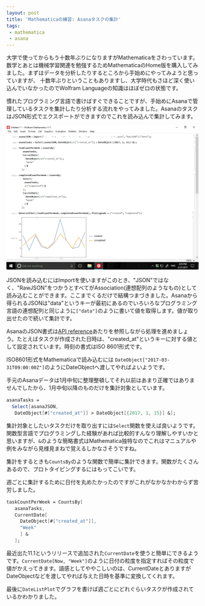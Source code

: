```yaml
---
layout: post
title: 'Mathematicaの練習: Asanaタスクの集計'
tags:
 - mathematica
 - asana
---
```


大学で使ってからもう十数年ぶりになりますがMathematicaをさわっています。数学とあとは機械学習関連を勉強するためMathematicaのHome版を購入してみました。まずはデータを分析したりするところから手始めにやってみようと思っていますが、	十数年ぶりということもありますし、大学時代もさほど深く使い込んでいなかったのでWolfram Languageの知識はほぼゼロの状態です。

慣れたプログラミング言語で書けばすぐできることですが、手始めにAsanaで管理しているタスクを集計したり分析する流れをやってみました。AsanaのタスクはJSON形式でエクスポートができますのでこれを読み込んで集計してみます。

![週ごとのタスク数](/images/2017-03-31-mathematica.jpg)

JSONを読み込むにはImportを使いますがこのとき、"JSON"ではなく、"RawJSON"をつかうとすべてがAssociation(連想配列のようなもの)として読み込むことができます。ここまでくるだけで結構つまづきました。Asanaから得られるJSONは"data"というキーが最初にあるのでいろいろなプログラミング言語の連想配列と同じように`["data"]`のように書いて値を取得します。値が取り出せたので続いて集計です。

AsanaのJSON書式は[API reference](https://asana.com/developers/api-reference/tasks)あたりを参照しながら処理を進めましょう。たとえばタスクが作成された日時は、"created_at"というキーに対する値として設定されています。時刻の書式はISO 8601形式です。

ISO8601形式をMathematicaで読み込むには `DateObject["2017-03-31T09:00:00Z"]`のようにDateObjectへ渡してやればよいようです。

手元のAsanaデータは1月中旬に整理整頓してそれ以前はあまり正確ではありませんでしたから、1月中旬以降のものだけを集計対象としています。

```mathematica
asanaTasks = 
  Select[asanaJSON, 
   DateObject[#["created_at"]] > DateObject[{2017, 1, 15}] &];
```

集計対象としたいタスクだけを取り出すには`Select`関数を使えば良いようです。関数型言語でプログラミングした経験があれば比較的すんなり理解しやすいかと思いますが、`&`のような簡略書式はMathematica独特なのでこれはマニュアルや例をみながら見様見まねで覚えるしかなさそうですね。

集計をするときも`CountsBy`のような関数で簡単に集計できます。関数がたくさんあるので、プロトタイピングするにはもってこいです。

週ごとに集計するために日付を丸めたかったのですがこれがなかなかわからず苦労しました。

```mathematica
taskCountPerWeek = CountsBy[
   asanaTasks,
   CurrentDate[
     DateObject[#["created_at"]],
     "Week"
     ] &
   ];
```

最近出た11.1というリリースで追加された`CurrentDate`を使うと簡単にできるようです。`CurrentDate[Now, "Week"]`のように日付の粒度を指定すればその粒度で値がかえってきます。語感としてややこしいのは、CurrentDateとありますがDateObjectなどを渡してやれば与えた日時を基準に変換してくれます。

最後に`DateListPlot`でグラフを書けば週ごとにどれぐらいタスクが作成されているかわかりました。
